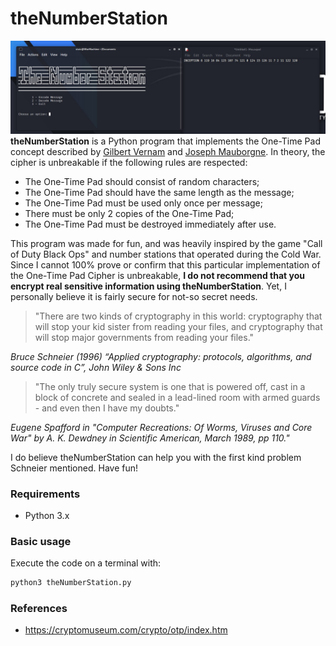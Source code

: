 # theNumberStation
![theNumberStation-Example](Images/theNumberStation-Example.jpg)
**theNumberStation** is a Python program that implements the One-Time Pad concept described by [Gilbert Vernam](https://en.wikipedia.org/wiki/Gilbert_Vernam) and [Joseph Mauborgne](https://en.wikipedia.org/wiki/Joseph_Mauborgne). In theory, the cipher is unbreakable if the following rules are respected:

- The One-Time Pad should consist of random characters;
- The One-Time Pad should have the same length as the message;
- The One-Time Pad must be used only once per message;
- There must be only 2 copies of the One-Time Pad;
- The One-Time Pad must be destroyed immediately after use.

This program was made for fun, and was heavily inspired by the game "Call of Duty Black Ops" and number stations that operated during the Cold War. Since I cannot 100% prove or confirm that this particular implementation of the One-Time Pad Cipher is unbreakable, **I do not recommend that you encrypt real sensitive information using theNumberStation**. Yet, I personally believe it is fairly secure for not-so secret needs.


>"There are two kinds of cryptography in this world: cryptography that will stop your kid sister from reading your files, and cryptography that will stop major governments from reading your files."

*Bruce Schneier (1996) “Applied cryptography: protocols, algorithms, and source code in C”, John Wiley & Sons Inc*

>"The only truly secure system is one that is powered off, cast in a block of concrete and sealed in a lead-lined room with armed guards - and even then I have my doubts."

*Eugene Spafford in "Computer Recreations: Of Worms, Viruses and Core War" by A. K. Dewdney in Scientific American, March 1989, pp 110."*

I do believe theNumberStation can help you with the first kind problem Schneier mentioned. Have fun!

### Requirements

- Python 3.x

### Basic usage

Execute the code on a terminal with:

```bash
python3 theNumberStation.py
```



### References

- https://cryptomuseum.com/crypto/otp/index.htm
